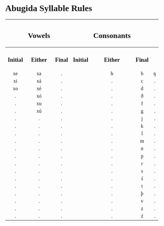 <style>
    h1, h2, h3 {
        font-family: verdana
    }
    @font-face {
    font-family: "Abugida";
    src: url("D:/Downoads/ProgrammingProjects/godotProjects/concordium/assets/fonts/Abugida/abugida/abugida.ttf") format("truetype");
    }
    ab {
        font-family: "Abugida";
    }

</style>
<h1>Abugida Syllable Rules</h1>

||<h2>Vowels</h2>|||<h2>Consonants</h2>|||
|:-:|:-:|:-:|:-:|:-:|:-:|:-:|
|<h3>Initial</h3>|<h3>Either</h3>|<h3>Final</h3>|<h3>Initial</h3>|<h3>Either</h3>|<h3>Final</h3>|
|<ab>xe|<ab>xa|<ab>.||<ab>h|<ab>b|<ab>ŋ|
|<ab>xi|<ab>xá|<ab>.||<ab>.|<ab>c|<ab>.|
|<ab>xo|<ab>xé|<ab>.||<ab>.|<ab>d|<ab>.|
|<ab>.|<ab>xó|<ab>.||<ab>.|<ab>ð|<ab>.|
|<ab>.|<ab>xu|<ab>.||<ab>.|<ab>f|<ab>.|
|<ab>.|<ab>xú|<ab>.||<ab>.|<ab>g|<ab>.|
|<ab>.|<ab>.|<ab>.||<ab>.|<ab>j|<ab>.|
|<ab>.|<ab>.|<ab>.||<ab>.|<ab>k|<ab>.|
|<ab>.|<ab>.|<ab>.||<ab>.|<ab>l|<ab>.|
|<ab>.|<ab>.|<ab>.||<ab>.|<ab>m|<ab>.|
|<ab>.|<ab>.|<ab>.||<ab>.|<ab>n|<ab>.|
|<ab>.|<ab>.|<ab>.||<ab>.|<ab>p|<ab>.|
|<ab>.|<ab>.|<ab>.||<ab>.|<ab>r|<ab>.|
|<ab>.|<ab>.|<ab>.||<ab>.|<ab>s|<ab>.|
|<ab>.|<ab>.|<ab>.||<ab>.|<ab>ś|<ab>.|
|<ab>.|<ab>.|<ab>.||<ab>.|<ab>t|<ab>.|
|<ab>.|<ab>.|<ab>.||<ab>.|<ab>þ|<ab>.|
|<ab>.|<ab>.|<ab>.||<ab>.|<ab>v|<ab>.|
|<ab>.|<ab>.|<ab>.||<ab>.|<ab>z|<ab>.|
|<ab>.|<ab>.|<ab>.||<ab>.|<ab>ź|<ab>.|